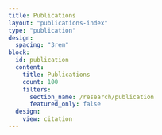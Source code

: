 ```yaml
---
title: Publications
layout: "publications-index"
type: "publication"
design:
  spacing: "3rem"
block:
  id: publication
  content:
    title: Publications
    count: 100
    filters:
      section_name: /research/publication
      featured_only: false
  design:
    view: citation
---
```


